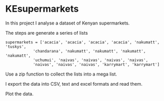 # KEsupermarkets

In this project I analyse a dataset of Kenyan supermarkets.

The steps are generate a series of lists

    supermarkets = ['acacia', 'acacia', 'acacia', 'acacia', 'nakumatt', 'tuskys',
                'chandarana', 'nakumatt', 'nakumatt', 'nakumatt', 'nakumatt',
                'uchumui', 'naivas', 'naivas', 'naivas', 'naivas',
                'naivas', 'naivas', 'naivas', 'karrymart', 'karrymart']
                
Use a zip function to collect the lists into a mega list.

I export the data into CSV, text and excel formats and read them.

Plot the data.
